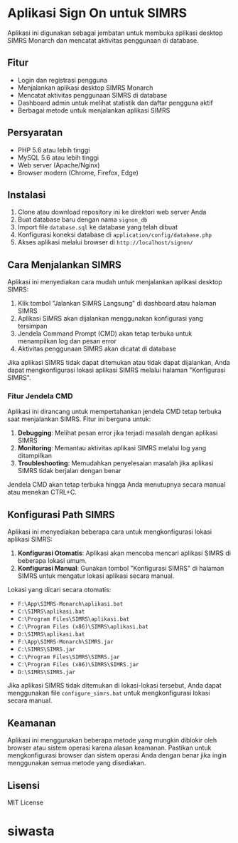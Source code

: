 # Aplikasi Sign On untuk SIMRS

Aplikasi ini digunakan sebagai jembatan untuk membuka aplikasi desktop SIMRS Monarch dan mencatat aktivitas penggunaan di database.

## Fitur

- Login dan registrasi pengguna
- Menjalankan aplikasi desktop SIMRS Monarch
- Mencatat aktivitas penggunaan SIMRS di database
- Dashboard admin untuk melihat statistik dan daftar pengguna aktif
- Berbagai metode untuk menjalankan aplikasi SIMRS

## Persyaratan

- PHP 5.6 atau lebih tinggi
- MySQL 5.6 atau lebih tinggi
- Web server (Apache/Nginx)
- Browser modern (Chrome, Firefox, Edge)

## Instalasi

1. Clone atau download repository ini ke direktori web server Anda
2. Buat database baru dengan nama `signon_db`
3. Import file `database.sql` ke database yang telah dibuat
4. Konfigurasi koneksi database di `application/config/database.php`
5. Akses aplikasi melalui browser di `http://localhost/signon/`

## Cara Menjalankan SIMRS

Aplikasi ini menyediakan cara mudah untuk menjalankan aplikasi desktop SIMRS:

1. Klik tombol "Jalankan SIMRS Langsung" di dashboard atau halaman SIMRS
2. Aplikasi SIMRS akan dijalankan menggunakan konfigurasi yang tersimpan
3. Jendela Command Prompt (CMD) akan tetap terbuka untuk menampilkan log dan pesan error
4. Aktivitas penggunaan SIMRS akan dicatat di database

Jika aplikasi SIMRS tidak dapat ditemukan atau tidak dapat dijalankan, Anda dapat mengkonfigurasi lokasi aplikasi SIMRS melalui halaman "Konfigurasi SIMRS".

### Fitur Jendela CMD

Aplikasi ini dirancang untuk mempertahankan jendela CMD tetap terbuka saat menjalankan SIMRS. Fitur ini berguna untuk:

1. **Debugging**: Melihat pesan error jika terjadi masalah dengan aplikasi SIMRS
2. **Monitoring**: Memantau aktivitas aplikasi SIMRS melalui log yang ditampilkan
3. **Troubleshooting**: Memudahkan penyelesaian masalah jika aplikasi SIMRS tidak berjalan dengan benar

Jendela CMD akan tetap terbuka hingga Anda menutupnya secara manual atau menekan CTRL+C.

## Konfigurasi Path SIMRS

Aplikasi ini menyediakan beberapa cara untuk mengkonfigurasi lokasi aplikasi SIMRS:

1. **Konfigurasi Otomatis**: Aplikasi akan mencoba mencari aplikasi SIMRS di beberapa lokasi umum.
2. **Konfigurasi Manual**: Gunakan tombol "Konfigurasi SIMRS" di halaman SIMRS untuk mengatur lokasi aplikasi secara manual.

Lokasi yang dicari secara otomatis:
- `F:\App\SIMRS-Monarch\aplikasi.bat`
- `C:\SIMRS\aplikasi.bat`
- `C:\Program Files\SIMRS\aplikasi.bat`
- `C:\Program Files (x86)\SIMRS\aplikasi.bat`
- `D:\SIMRS\aplikasi.bat`
- `F:\App\SIMRS-Monarch\SIMRS.jar`
- `C:\SIMRS\SIMRS.jar`
- `C:\Program Files\SIMRS\SIMRS.jar`
- `C:\Program Files (x86)\SIMRS\SIMRS.jar`
- `D:\SIMRS\SIMRS.jar`

Jika aplikasi SIMRS tidak ditemukan di lokasi-lokasi tersebut, Anda dapat menggunakan file `configure_simrs.bat` untuk mengkonfigurasi lokasi secara manual.

## Keamanan

Aplikasi ini menggunakan beberapa metode yang mungkin diblokir oleh browser atau sistem operasi karena alasan keamanan. Pastikan untuk mengkonfigurasi browser dan sistem operasi Anda dengan benar jika ingin menggunakan semua metode yang disediakan.

## Lisensi

MIT License
# siwasta
